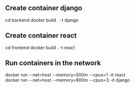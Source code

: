## Create container django
cd backend
docker build . -t django 
## Create container react
cd frontend
docker build . -t react

## Run containers in the network
docker run --net=host --memory=500m --cpus=1 -it react   
docker run --net=host --memory=800m --cpus=3 -it django